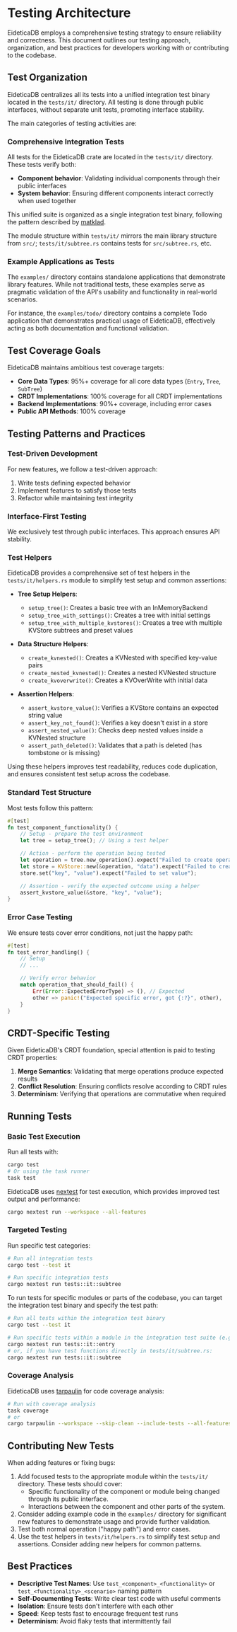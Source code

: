 # Testing Architecture

EideticaDB employs a comprehensive testing strategy to ensure reliability and correctness. This document outlines our testing approach, organization, and best practices for developers working with or contributing to the codebase.

## Test Organization

EideticaDB centralizes all its tests into a unified integration test binary located in the `tests/it/` directory. All testing is done through public interfaces, without separate unit tests, promoting interface stability.

The main categories of testing activities are:

### Comprehensive Integration Tests

All tests for the EideticaDB crate are located in the `tests/it/` directory. These tests verify both:

- **Component behavior**: Validating individual components through their public interfaces
- **System behavior**: Ensuring different components interact correctly when used together

This unified suite is organized as a single integration test binary, following the pattern described by [matklad](https://matklad.github.io/2021/02/27/delete-cargo-integration-tests.html).

The module structure within `tests/it/` mirrors the main library structure from `src/`; `tests/it/subtree.rs` contains tests for `src/subtree.rs`, etc.

### Example Applications as Tests

The `examples/` directory contains standalone applications that demonstrate library features. While not traditional tests, these examples serve as pragmatic validation of the API's usability and functionality in real-world scenarios.

For instance, the `examples/todo/` directory contains a complete Todo application that demonstrates practical usage of EideticaDB, effectively acting as both documentation and functional validation.

## Test Coverage Goals

EideticaDB maintains ambitious test coverage targets:

- **Core Data Types**: 95%+ coverage for all core data types (`Entry`, `Tree`, `SubTree`)
- **CRDT Implementations**: 100% coverage for all CRDT implementations
- **Backend Implementations**: 90%+ coverage, including error cases
- **Public API Methods**: 100% coverage

## Testing Patterns and Practices

### Test-Driven Development

For new features, we follow a test-driven approach:

1. Write tests defining expected behavior
2. Implement features to satisfy those tests
3. Refactor while maintaining test integrity

### Interface-First Testing

We exclusively test through public interfaces. This approach ensures API stability.

### Test Helpers

EideticaDB provides a comprehensive set of test helpers in the `tests/it/helpers.rs` module to simplify test setup and common assertions:

- **Tree Setup Helpers**:
  - `setup_tree()`: Creates a basic tree with an InMemoryBackend
  - `setup_tree_with_settings()`: Creates a tree with initial settings
  - `setup_tree_with_multiple_kvstores()`: Creates a tree with multiple KVStore subtrees and preset values

- **Data Structure Helpers**:
  - `create_kvnested()`: Creates a KVNested with specified key-value pairs
  - `create_nested_kvnested()`: Creates a nested KVNested structure
  - `create_kvoverwrite()`: Creates a KVOverWrite with initial data

- **Assertion Helpers**:
  - `assert_kvstore_value()`: Verifies a KVStore contains an expected string value
  - `assert_key_not_found()`: Verifies a key doesn't exist in a store
  - `assert_nested_value()`: Checks deep nested values inside a KVNested structure
  - `assert_path_deleted()`: Validates that a path is deleted (has tombstone or is missing)

Using these helpers improves test readability, reduces code duplication, and ensures consistent test setup across the codebase.

### Standard Test Structure

Most tests follow this pattern:

```rust
#[test]
fn test_component_functionality() {
    // Setup - prepare the test environment
    let tree = setup_tree(); // Using a test helper

    // Action - perform the operation being tested
    let operation = tree.new_operation().expect("Failed to create operation");
    let store = KVStore::new(&operation, "data").expect("Failed to create store");
    store.set("key", "value").expect("Failed to set value");

    // Assertion - verify the expected outcome using a helper
    assert_kvstore_value(&store, "key", "value");
}
```

### Error Case Testing

We ensure tests cover error conditions, not just the happy path:

```rust
#[test]
fn test_error_handling() {
    // Setup
    // ...

    // Verify error behavior
    match operation_that_should_fail() {
        Err(Error::ExpectedErrorType) => (), // Expected
        other => panic!("Expected specific error, got {:?}", other),
    }
}
```

## CRDT-Specific Testing

Given EideticaDB's CRDT foundation, special attention is paid to testing CRDT properties:

1. **Merge Semantics**: Validating that merge operations produce expected results
2. **Conflict Resolution**: Ensuring conflicts resolve according to CRDT rules
3. **Determinism**: Verifying that operations are commutative when required

## Running Tests

### Basic Test Execution

Run all tests with:

```bash
cargo test
# Or using the task runner
task test
```

EideticaDB uses [nextest](https://nexte.st/) for test execution, which provides improved test output and performance:

```bash
cargo nextest run --workspace --all-features
```

### Targeted Testing

Run specific test categories:

```bash
# Run all integration tests
cargo test --test it

# Run specific integration tests
cargo nextest run tests::it::subtree
```

To run tests for specific modules or parts of the codebase, you can target the integration test binary and specify the test path:

```bash
# Run all tests within the integration test binary
cargo test --test it

# Run specific tests within a module in the integration test suite (e.g., entry tests)
cargo nextest run tests::it::entry
# or, if you have test functions directly in tests/it/subtree.rs:
cargo nextest run tests::it::subtree
```

### Coverage Analysis

EideticaDB uses [tarpaulin](https://github.com/xd009642/tarpaulin) for code coverage analysis:

```bash
# Run with coverage analysis
task coverage
# or
cargo tarpaulin --workspace --skip-clean --include-tests --all-features --output-dir coverage --out lcov
```

## Contributing New Tests

When adding features or fixing bugs:

1. Add focused tests to the appropriate module within the `tests/it/` directory. These tests should cover:
   - Specific functionality of the component or module being changed through its public interface.
   - Interactions between the component and other parts of the system.
2. Consider adding example code in the `examples/` directory for significant new features to demonstrate usage and provide further validation.
3. Test both normal operation ("happy path") and error cases.
4. Use the test helpers in `tests/it/helpers.rs` to simplify test setup and assertions. Consider adding new helpers for common patterns.

## Best Practices

- **Descriptive Test Names**: Use `test_<component>_<functionality>` or `test_<functionality>_<scenario>` naming pattern
- **Self-Documenting Tests**: Write clear test code with useful comments
- **Isolation**: Ensure tests don't interfere with each other
- **Speed**: Keep tests fast to encourage frequent test runs
- **Determinism**: Avoid flaky tests that intermittently fail
